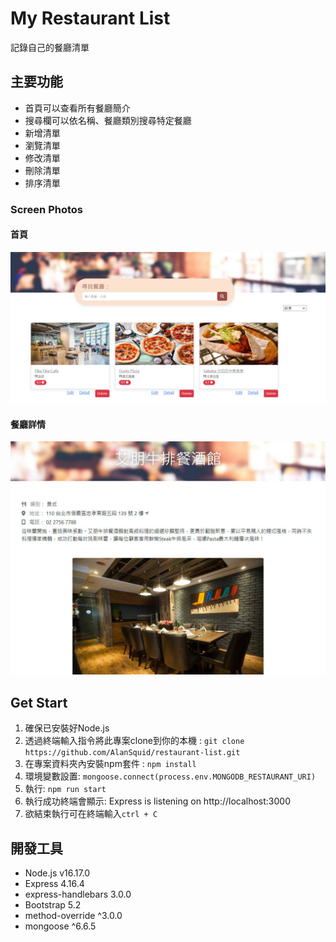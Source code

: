 # My Restaurant List
記錄自己的餐廳清單
## 主要功能
- 首頁可以查看所有餐廳簡介
- 搜尋欄可以依名稱、餐廳類別搜尋特定餐廳
- 新增清單
- 瀏覽清單
- 修改清單
- 刪除清單
- 排序清單

### Screen Photos
#### 首頁
![index](./public/image/index.jpg)

#### 餐廳詳情
![show](./public/image/show.jpg)

## Get Start
1. 確保已安裝好Node.js
2. 透過終端輸入指令將此專案clone到你的本機 : 
   `git clone https://github.com/AlanSquid/restaurant-list.git`
3. 在專案資料夾內安裝npm套件 : 
   `npm install `
4. 環境變數設置:
   `mongoose.connect(process.env.MONGODB_RESTAURANT_URI)`
5. 執行:
  `npm run start`
6. 執行成功終端會顯示: Express is listening on http://localhost:3000 
7. 欲結束執行可在終端輸入`ctrl + C`

## 開發工具
- Node.js v16.17.0
- Express 4.16.4
- express-handlebars 3.0.0
- Bootstrap 5.2
- method-override ^3.0.0
- mongoose ^6.6.5

  

